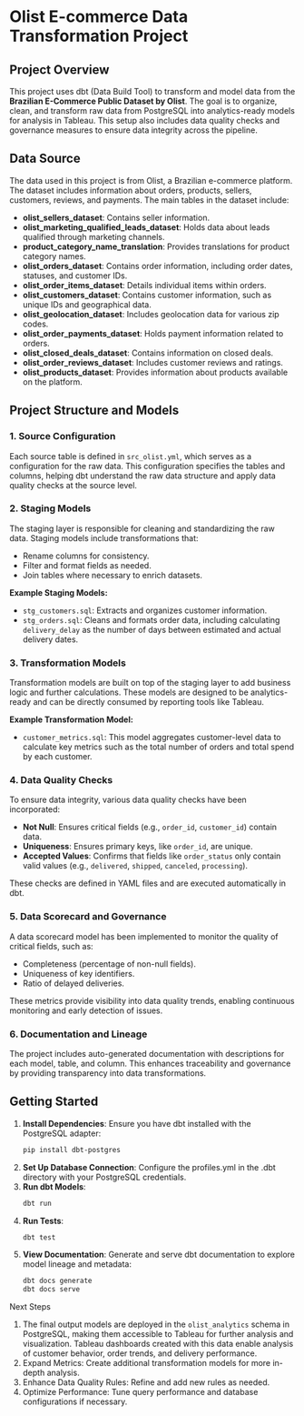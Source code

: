 # Olist E-commerce Data Transformation Project

## Project Overview

This project uses dbt (Data Build Tool) to transform and model data from the **Brazilian E-Commerce Public Dataset by Olist**. The goal is to organize, clean, and transform raw data from PostgreSQL into analytics-ready models for analysis in Tableau. This setup also includes data quality checks and governance measures to ensure data integrity across the pipeline.

## Data Source

The data used in this project is from Olist, a Brazilian e-commerce platform. The dataset includes information about orders, products, sellers, customers, reviews, and payments. The main tables in the dataset include:

- **olist_sellers_dataset**: Contains seller information.
- **olist_marketing_qualified_leads_dataset**: Holds data about leads qualified through marketing channels.
- **product_category_name_translation**: Provides translations for product category names.
- **olist_orders_dataset**: Contains order information, including order dates, statuses, and customer IDs.
- **olist_order_items_dataset**: Details individual items within orders.
- **olist_customers_dataset**: Contains customer information, such as unique IDs and geographical data.
- **olist_geolocation_dataset**: Includes geolocation data for various zip codes.
- **olist_order_payments_dataset**: Holds payment information related to orders.
- **olist_closed_deals_dataset**: Contains information on closed deals.
- **olist_order_reviews_dataset**: Includes customer reviews and ratings.
- **olist_products_dataset**: Provides information about products available on the platform.

## Project Structure and Models

### 1. **Source Configuration**

Each source table is defined in `src_olist.yml`, which serves as a configuration for the raw data. This configuration specifies the tables and columns, helping dbt understand the raw data structure and apply data quality checks at the source level.

### 2. **Staging Models**

The staging layer is responsible for cleaning and standardizing the raw data. Staging models include transformations that:
- Rename columns for consistency.
- Filter and format fields as needed.
- Join tables where necessary to enrich datasets.

**Example Staging Models:**
- `stg_customers.sql`: Extracts and organizes customer information.
- `stg_orders.sql`: Cleans and formats order data, including calculating `delivery_delay` as the number of days between estimated and actual delivery dates.

### 3. **Transformation Models**

Transformation models are built on top of the staging layer to add business logic and further calculations. These models are designed to be analytics-ready and can be directly consumed by reporting tools like Tableau.

**Example Transformation Model:**
- `customer_metrics.sql`: This model aggregates customer-level data to calculate key metrics such as the total number of orders and total spend by each customer.

### 4. **Data Quality Checks**

To ensure data integrity, various data quality checks have been incorporated:
- **Not Null**: Ensures critical fields (e.g., `order_id`, `customer_id`) contain data.
- **Uniqueness**: Ensures primary keys, like `order_id`, are unique.
- **Accepted Values**: Confirms that fields like `order_status` only contain valid values (e.g., `delivered`, `shipped`, `canceled`, `processing`).

These checks are defined in YAML files and are executed automatically in dbt.

### 5. **Data Scorecard and Governance**

A data scorecard model has been implemented to monitor the quality of critical fields, such as:
- Completeness (percentage of non-null fields).
- Uniqueness of key identifiers.
- Ratio of delayed deliveries.

These metrics provide visibility into data quality trends, enabling continuous monitoring and early detection of issues.

### 6. **Documentation and Lineage**

The project includes auto-generated documentation with descriptions for each model, table, and column. This enhances traceability and governance by providing transparency into data transformations.


## Getting Started

1. **Install Dependencies**: Ensure you have dbt installed with the PostgreSQL adapter:
   ```bash
   pip install dbt-postgres
2. **Set Up Database Connection**: Configure the profiles.yml in the .dbt directory with your PostgreSQL credentials.
3. **Run dbt Models**:
   ```bash
   dbt run
6. **Run Tests**:
   ```bash
   dbt test
7. **View Documentation**: Generate and serve dbt documentation to explore model lineage and metadata:
   ```bash
   dbt docs generate
   dbt docs serve

Next Steps
1. The final output models are deployed in the `olist_analytics` schema in PostgreSQL, making them accessible to Tableau for further analysis and visualization. Tableau dashboards created with this data enable analysis of customer behavior, order trends, and delivery performance.
2. Expand Metrics: Create additional transformation models for more in-depth analysis.
3. Enhance Data Quality Rules: Refine and add new rules as needed.
4. Optimize Performance: Tune query performance and database configurations if necessary.

